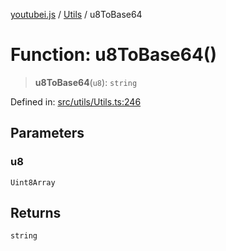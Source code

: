 [youtubei.js](../../../../README.md) / [Utils](../README.md) / u8ToBase64

# Function: u8ToBase64()

> **u8ToBase64**(`u8`): `string`

Defined in: [src/utils/Utils.ts:246](https://github.com/LuanRT/YouTube.js/blob/0733f60b57877f6b8b87dfd5cc6195b5085f5c09/src/utils/Utils.ts#L246)

## Parameters

### u8

`Uint8Array`

## Returns

`string`
